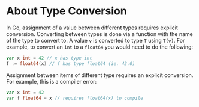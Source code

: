 # About Type Conversion

In Go, assignment of a value between different types requires explicit conversion.
Converting between types is done via a function with the name of the type to convert to.
A value `v` is converted to type `T` using `T(v)`.
For example, to convert an `int` to a `float64` you would need to do the following:

```go
var x int = 42 // x has type int
f := float64(x) // f has type float64 (ie. 42.0)
```

Assignment between items of different type requires an explicit conversion.
For example, this is a compiler error:

```go
var x int = 42
var f float64 = x // requires float64(x) to compile
```
